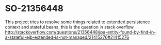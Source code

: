 SO-21356448
===========

This project tries to resolve some things related to extended persistence context and stateful beans, this is the question in stack overflow http://stackoverflow.com/questions/21356448/jpa-entity-found-by-find-in-a-stateful-ejb-extended-is-not-managed/21415276#21415276
